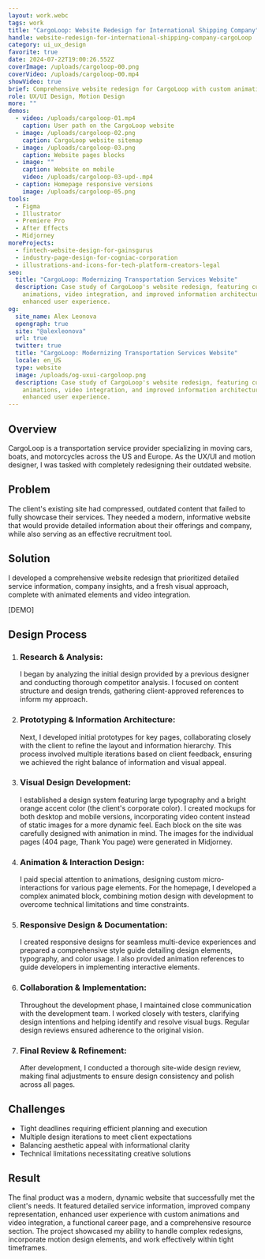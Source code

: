 ```yaml
---
layout: work.webc
tags: work
title: "CargoLoop: Website Redesign for International Shipping Company"
handle: website-redesign-for-international-shipping-company-cargoLoop
category: ui_ux_design
favorite: true
date: 2024-07-22T19:00:26.552Z
coverImage: /uploads/cargoloop-00.png
coverVideo: /uploads/cargoloop-00.mp4
showVideo: true
brief: Comprehensive website redesign for CargoLoop with custom animations and video.
role: UX/UI Design, Motion Design
more: ""
demos:
  - video: /uploads/cargoloop-01.mp4
    caption: User path on the CargoLoop website
  - image: /uploads/cargoloop-02.png
    caption: CargoLoop website sitemap
  - image: /uploads/cargoloop-03.png
    caption: Website pages blocks
  - image: ""
    caption: Website on mobile
    video: /uploads/cargoloop-03-upd-.mp4
  - caption: Homepage responsive versions
    image: /uploads/cargoloop-05.png
tools:
  - Figma
  - Illustrator
  - Premiere Pro
  - After Effects
  - Midjorney
moreProjects:
  - fintech-website-design-for-gainsgurus
  - industry-page-design-for-cogniac-corporation
  - illustrations-and-icons-for-tech-platform-creators-legal
seo:
  title: "CargoLoop: Modernizing Transportation Services Website"
  description: Case study of CargoLoop's website redesign, featuring custom
    animations, video integration, and improved information architecture for
    enhanced user experience.
og:
  site_name: Alex Leonova
  opengraph: true
  site: "@alexleonova"
  url: true
  twitter: true
  title: "CargoLoop: Modernizing Transportation Services Website"
  locale: en_US
  type: website
  image: /uploads/og-uxui-cargoloop.png
  description: Case study of CargoLoop's website redesign, featuring custom
    animations, video integration, and improved information architecture for
    enhanced user experience.
---
```

## Overview

CargoLoop is a transportation service provider specializing in moving cars, boats, and motorcycles across the US and Europe. As the UX/UI and motion designer, I was tasked with completely redesigning their outdated website.

## Problem

The client's existing site had compressed, outdated content that failed to fully showcase their services. They needed a modern, informative website that would provide detailed information about their offerings and company, while also serving as an effective recruitment tool.

## Solution

I developed a comprehensive website redesign that prioritized detailed service information, company insights, and a fresh visual approach, complete with animated elements and video integration.

\[DEMO]

## Design Process

1. ### Research & Analysis:

   I began by analyzing the initial design provided by a previous designer and conducting thorough competitor analysis. I focused on content structure and design trends, gathering client-approved references to inform my approach.
2. ### Prototyping & Information Architecture:

   Next, I developed initial prototypes for key pages, collaborating closely with the client to refine the layout and information hierarchy. This process involved multiple iterations based on client feedback, ensuring we achieved the right balance of information and visual appeal.
3. ### Visual Design Development:

   I established a design system featuring large typography and a bright orange accent color (the client's corporate color). I created mockups for both desktop and mobile versions, incorporating video content instead of static images for a more dynamic feel. Each block on the site was carefully designed with animation in mind. The images for the individual pages (404 page, Thank You page) were generated in Midjorney.
4. ### Animation & Interaction Design:

   I paid special attention to animations, designing custom micro-interactions for various page elements. For the homepage, I developed a complex animated block, combining motion design with development to overcome technical limitations and time constraints.
5. ### Responsive Design & Documentation:

   I created responsive designs for seamless multi-device experiences and prepared a comprehensive style guide detailing design elements, typography, and color usage. I also provided animation references to guide developers in implementing interactive elements.
6. ### Collaboration & Implementation:

   Throughout the development phase, I maintained close communication with the development team. I worked closely with testers, clarifying design intentions and helping identify and resolve visual bugs. Regular design reviews ensured adherence to the original vision.
7. ### Final Review & Refinement:

   After development, I conducted a thorough site-wide design review, making final adjustments to ensure design consistency and polish across all pages.

## Challenges

* Tight deadlines requiring efficient planning and execution
* Multiple design iterations to meet client expectations
* Balancing aesthetic appeal with informational clarity
* Technical limitations necessitating creative solutions

## Result

The final product was a modern, dynamic website that successfully met the client's needs. It featured detailed service information, improved company representation, enhanced user experience with custom animations and video integration, a functional career page, and a comprehensive resource section. The project showcased my ability to handle complex redesigns, incorporate motion design elements, and work effectively within tight timeframes.